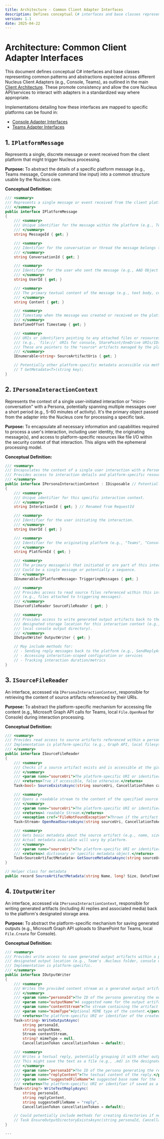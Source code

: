 ```yaml
---
title: Architecture - Common Client Adapter Interfaces
description: Defines conceptual C# interfaces and base classes representing common patterns and abstractions expected across different Nucleus Client Adapters (e.g., Console, Teams).
version: 1.1
date: 2025-04-22
---
```


# Architecture: Common Client Adapter Interfaces

This document defines conceptual C# interfaces and base classes representing common patterns and abstractions expected across different Nucleus Client Adapters (e.g., Console, Teams), as outlined in the main [Client Architecture](../05_ARCHITECTURE_CLIENTS.md). These promote consistency and allow the core Nucleus API/services to interact with adapters in a standardized way where appropriate.

Implementations detailing how these interfaces are mapped to specific platforms can be found in:
*   [Console Adapter Interfaces](./Console/ARCHITECTURE_ADAPTERS_CONSOLE_INTERFACES.md)
*   [Teams Adapter Interfaces](./Teams/ARCHITECTURE_ADAPTERS_TEAMS_INTERFACES.md)

## 1. `IPlatformMessage`

Represents a single, discrete message or event received from the client platform that might trigger Nucleus processing.

**Purpose:** To abstract the details of a specific platform message (e.g., Teams message, Console command line input) into a common structure usable by the Nucleus core.

**Conceptual Definition:**

```csharp
/// <summary>
/// Represents a single message or event received from the client platform.
/// </summary>
public interface IPlatformMessage
{
    /// <summary>
    /// Unique identifier for the message within the platform (e.g., Teams message ID, a generated UUID for console input).
    /// </summary>
    string MessageId { get; }

    /// <summary>
    /// Identifier for the conversation or thread the message belongs to (e.g., Teams channel ID, chat ID, "console_session").
    /// </summary>
    string ConversationId { get; }

    /// <summary>
    /// Identifier for the user who sent the message (e.g., AAD Object ID, local username).
    /// </summary>
    string UserId { get; }

    /// <summary>
    /// The primary textual content of the message (e.g., text body, command line arguments).
    /// </summary>
    string Content { get; }

    /// <summary>
    /// Timestamp when the message was created or received on the platform.
    /// </summary>
    DateTimeOffset Timestamp { get; }

    /// <summary>
    /// URIs or identifiers pointing to any attached files or resources relevant to this message
    /// (e.g., `file://` URIs for console, SharePoint/OneDrive URIs/IDs for Teams).
    /// These are pointers to the *source* artifacts managed by the platform.
    /// </summary>
    IEnumerable<string> SourceArtifactUris { get; }

    // Potentially other platform-specific metadata accessible via methods or properties.
    // T GetMetadata<T>(string key);
}
```

## 2. `IPersonaInteractionContext`

Represents the context of a single user-initiated interaction or "micro-conversation" with a Persona, potentially spanning multiple messages over a short period (e.g., 5-60 minutes of activity). It's the primary object passed from the adapter into the Nucleus core for processing a specific task.

**Purpose:** To encapsulate all necessary information and capabilities required to process a user's interaction, including user identity, the originating message(s), and access to platform-specific resources like file I/O within the security context of that interaction. This aligns with the ephemeral processing model.

**Conceptual Definition:**

```csharp
/// <summary>
/// Encapsulates the context of a single user interaction with a Persona.
/// Provides access to interaction details and platform-specific resources for the duration of the task.
/// </summary>
public interface IPersonaInteractionContext : IDisposable // Potentially disposable for resource cleanup
{
    /// <summary>
    /// Unique identifier for this specific interaction context.
    /// </summary>
    string InteractionId { get; } // Renamed from RequestId

    /// <summary>
    /// Identifier for the user initiating the interaction.
    /// </summary>
    string UserId { get; }

    /// <summary>
    /// Identifier for the originating platform (e.g., "Teams", "Console").
    /// </summary>
    string PlatformId { get; }

    /// <summary>
    /// The primary message(s) that initiated or are part of this interaction context.
    /// Could be a single message or potentially a sequence.
    /// </summary>
    IEnumerable<IPlatformMessage> TriggeringMessages { get; }

    /// <summary>
    /// Provides access to read source files referenced within this interaction context
    /// (e.g., files attached to triggering messages).
    /// </summary>
    ISourceFileReader SourceFileReader { get; }

    /// <summary>
    /// Provides access to write generated output artifacts back to the platform's
    /// designated storage location for this interaction context (e.g., Team's .Nucleus folder,
    /// local console output directory).
    /// </summary>
    IOutputWriter OutputWriter { get; }

    // May include methods for:
    // - Sending reply messages back to the platform (e.g., SendReplyAsync(string content))
    // - Accessing interaction-scoped configuration or services
    // - Tracking interaction duration/metrics
}
```

## 3. `ISourceFileReader`

An interface, accessed via `IPersonaInteractionContext`, responsible for retrieving the content of source artifacts referenced by their URIs.

**Purpose:** To abstract the platform-specific mechanism for accessing file content (e.g., Microsoft Graph API calls for Teams, local `File.OpenRead` for Console) during interaction processing.

**Conceptual Definition:**

```csharp
/// <summary>
/// Provides read access to source artifacts referenced within a persona interaction context.
/// Implementation is platform-specific (e.g., Graph API, local filesystem).
/// </summary>
public interface ISourceFileReader
{
    /// <summary>
    /// Checks if a source artifact exists and is accessible at the given URI within the current interaction context.
    /// </summary>
    /// <param name="sourceUri">The platform-specific URI or identifier of the source artifact.</param>
    /// <returns>True if accessible, false otherwise.</returns>
    Task<bool> SourceExistsAsync(string sourceUri, CancellationToken cancellationToken = default);

    /// <summary>
    /// Opens a readable stream to the content of the specified source artifact.
    /// </summary>
    /// <param name="sourceUri">The platform-specific URI or identifier of the source artifact.</param>
    /// <returns>A readable Stream.</returns>
    /// <exception cref="FileNotFoundException">Thrown if the artifact does not exist or is inaccessible.</exception>
    Task<Stream> OpenReadSourceAsync(string sourceUri, CancellationToken cancellationToken = default);

    /// <summary>
    /// Gets basic metadata about the source artifact (e.g., name, size, last modified date).
    /// Actual metadata available will vary by platform.
    /// </summary>
    /// <param name="sourceUri">The platform-specific URI or identifier of the source artifact.</param>
    /// <returns>A dictionary or specific metadata object.</returns>
    Task<SourceArtifactMetadata> GetSourceMetadataAsync(string sourceUri, CancellationToken cancellationToken = default);
}

// Helper class for metadata
public record SourceArtifactMetadata(string Name, long? Size, DateTimeOffset? LastModified);
```

## 4. `IOutputWriter`

An interface, accessed via `IPersonaInteractionContext`, responsible for writing generated artifacts (including AI replies and associated media) back to the platform's designated storage area.

**Purpose:** To abstract the platform-specific mechanism for saving generated outputs (e.g., Microsoft Graph API uploads to SharePoint for Teams, local `File.Create` for Console).

**Conceptual Definition:**

```csharp
/// <summary>
/// Provides write access to save generated output artifacts within a persona interaction context's
/// designated output location (e.g., Team's .Nucleus folder, console output dir).
/// Implementation is platform-specific.
/// </summary>
public interface IOutputWriter
{
    /// <summary>
    /// Writes the provided content stream as a generated output artifact.
    /// </summary>
    /// <param name="personaId">The ID of the persona generating the output.</param>
    /// <param name="outputName">A suggested name for the output artifact (e.g., "Q1_Summary.md", "analysis_chart.png"). The implementation may modify this for uniqueness or conventions.</param>
    /// <param name="contentStream">The stream containing the artifact content.</param>
    /// <param name="mimeType">Optional MIME type of the content.</param>
    /// <returns>The platform-specific URI or identifier of the created artifact.</returns>
    Task<string> WriteOutputAsync(
        string personaId,
        string outputName,
        Stream contentStream,
        string? mimeType = null,
        CancellationToken cancellationToken = default);

    /// <summary>
    /// Writes a textual reply, potentially grouping it with other outputs from the same persona interaction.
    /// This might save the text as a file (e.g., .md) in the designated output location.
    /// </summary>
    /// <param name="personaId">The ID of the persona generating the reply.</param>
    /// <param name="replyContent">The textual content of the reply.</param>
    /// <param name="suggestedFileName">A suggested base name for the file if saved (e.g., "chat_reply").</param>
    /// <returns>The platform-specific URI or identifier if saved as a distinct artifact, otherwise null.</returns>
    Task<string?> WriteTextReplyAsync(
        string personaId,
        string replyContent,
        string suggestedFileName = "reply",
        CancellationToken cancellationToken = default);

    // Could potentially include methods for creating directories if needed by the platform structure.
    // Task EnsureOutputDirectoryExistsAsync(string personaId, CancellationToken cancellationToken = default);
}

---
